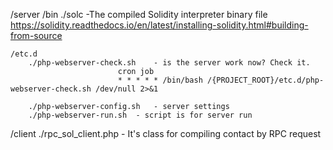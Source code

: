 /server
	/bin
		./solc		-The compiled Solidity interpreter binary file
				https://solidity.readthedocs.io/en/latest/installing-solidity.html#building-from-source

	/etc.d
		./php-webserver-check.sh	- is the server work now? Check it. 
							cron job
							* * * * * /bin/bash /{PROJECT_ROOT}/etc.d/php-webserver-check.sh /dev/null 2>&1
	
		./php-webserver-config.sh	- server settings
		./php-webserver-run.sh	- script is for server run
		
/client
	./rpc_sol_client.php - It's class for compiling contact by RPC request

